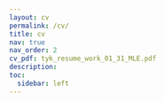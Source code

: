 ```yaml
---
layout: cv
permalink: /cv/
title: cv
nav: true
nav_order: 2
cv_pdf: tyk_resume_work_01_31_MLE.pdf
description: 
toc:
  sidebar: left
---
```

